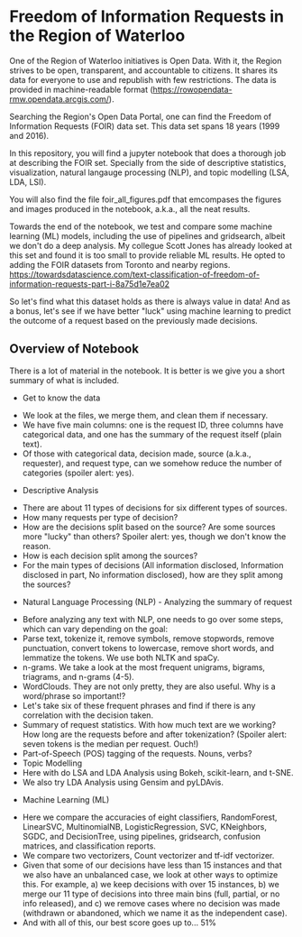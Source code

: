 # Freedom of Information Requests in the Region of Waterloo
One of the Region of Waterloo initiatives is Open Data. With it, the Region strives to be open, transparent, and accountable to citizens. It shares its data for everyone to use and republish with few restrictions. The data is provided in machine-readable format  (https://rowopendata-rmw.opendata.arcgis.com/).

Searching the Region's Open Data Portal, one can find the Freedom of Information Requests (FOIR) data set. This data set spans 18 years (1999 and 2016).

In this repository, you will find a jupyter notebook that does a thorough job at describing the FOIR set. Specially from the side of descriptive statistics, visualization, natural langauge processing (NLP), and topic modelling (LSA, LDA, LSI).

You will also find the file foir_all_figures.pdf that emcompases the figures and images produced in the notebook, a.k.a., all the neat results.

Towards the end of the notebook, we test and compare some machine learning (ML) models, including the use of pipelines and gridsearch, albeit we don't do a deep analysis. My collegue Scott Jones has already looked at this set and found it is too small to provide reliable ML results. He opted to adding the FOIR datasets from Toronto and nearby regions. https://towardsdatascience.com/text-classification-of-freedom-of-information-requests-part-i-8a75d1e7ea02

So let's find what this dataset holds as there is always value in data! And as a bonus, let's see if we have better "luck" using machine learning to predict the outcome of a request based on the previously made decisions.

## Overview of Notebook 

There is a lot of material in the notebook. It is better is we give you a short summary of what is included.

- Get to know the data
* We look at the files, we merge them, and clean them if necessary.
* We have five main columns: one is the request ID, three columns have categorical data, and one has the summary of the request itself (plain text).
* Of those with categorical data, decision made, source (a.k.a., requester), and request type, can we somehow reduce the number of categories (spoiler alert: yes).
- Descriptive Analysis
* There are about 11 types of decisions for six different types of sources.
* How many requests per type of decision?
* How are the decisions split based on the source? Are some sources more "lucky" than others? Spoiler alert: yes, though we don't know the reason.
* How is each decision split among the sources? 
* For the main types of decisions (All information disclosed, Information disclosed in part, No information disclosed), how are they split among the sources?
- Natural Language Processing (NLP) - Analyzing the summary of request
* Before analyzing any text with NLP, one needs to go over some steps, which can vary depending on the goal:
* Parse text, tokenize it, remove symbols, remove stopwords, remove punctuation, convert tokens to lowercase, remove short words, and lemmatize the tokens. We use both NLTK and spaCy.
* n-grams. We take a look at the most frequent unigrams, bigrams, triagrams, and n-grams (4-5).
* WordClouds. They are not only pretty, they are also useful. Why is a word/phrase so important!?
* Let's take six of these frequent phrases and find if there is any correlation with the decision taken.
* Summary of request statistics. With how much text are we working? How long are the requests before and after tokenization? (Spoiler alert: seven tokens is the median per request. Ouch!)
* Part-of-Speech (POS) tagging of the requests. Nouns, verbs?
* Topic Modelling
* Here with do LSA and LDA Analysis using Bokeh, scikit-learn, and t-SNE.
* We also try LDA Analysis using Gensim and pyLDAvis.
- Machine Learning (ML)
* Here we compare the accuracies of eight classifiers, RandomForest, LinearSVC, MultinomialNB, LogisticRegression, SVC, KNeighbors, SGDC, and DecisionTree, using pipelines, gridsearch, confusion matrices, and classification reports.
* We compare two vectorizers, Count vectorizer and tf-idf vectorizer.
* Given that some of our decisions have less than 15 instances and that we also have an unbalanced case, we look at other ways to optimize this. For example, a) we keep decisions with over 15 instances, b) we merge our 11 type of decisions into three main bins (full, partial, or no info released), and c) we remove cases where no decision was made (withdrawn or abandoned, which we name it as the independent case).
* And with all of this, our best score goes up to... 51%
